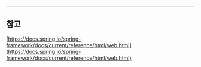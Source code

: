 


----
## 참고
[https://docs.spring.io/spring-framework/docs/current/reference/html/web.html](https://docs.spring.io/spring-framework/docs/current/reference/html/web.html)

